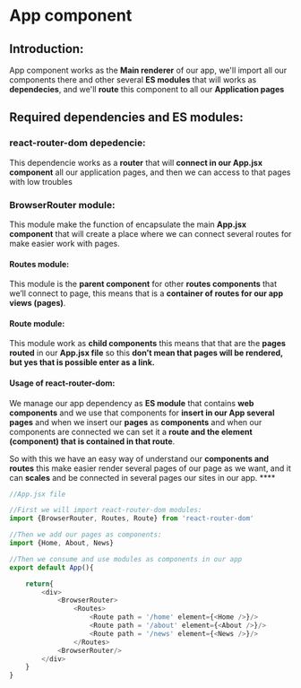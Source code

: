 # App component

## Introduction:

App component works as the <b>Main renderer</b> of our app, we'll import all our components there and other several <b>ES modules</b> that will works as <b>dependecies</b>, and we'll <b>route</b> this component to all our <b>Application pages</b>


## Required dependencies and ES modules:

### react-router-dom depedencie:
This dependencie works as a **router** that will **connect in our App.jsx component** all our application pages, and then we can access to that pages with low troubles

### BrowserRouter module:
This module make the function of encapsulate the main **App.jsx component** that will create a place where we can connect several routes for make easier work with pages.

#### Routes module:
This module is the **parent component** for other **routes components** that we’ll connect to page, this means that is a **container of routes for our app views (pages)**.

#### Route module:
This module work as **child components** this means that that are the **pages routed** in our **App.jsx file** so this **don’t mean that pages will be rendered, but yes that is possible enter as a link.**

#### Usage of react-router-dom:
We manage our app dependency as **ES module** that contains **web components** and we use that components for **insert in our App several pages** and when we insert our **pages** as **components** and when our components are connected we can set it a **route and the element (component) that is contained in that route**.

So with this we have an easy way of understand our **components and routes** this make easier render several pages of our page as we want, and it can **scales**  and be connected in several pages our sites in our app. ****

```javascript 
//App.jsx file

//First we will import react-router-dom modules:
import {BrowserRouter, Routes, Route} from 'react-router-dom'

//Then we add our pages as components:
import {Home, About, News}

//Then we consume and use modules as components in our app
export default App(){

	return{
		<div>
			<BrowserRouter>
				<Routes>
					<Route path = '/home' element={<Home />}/>
					<Route path = '/about' element={<About />}/>
					<Route path = '/news' element={<News />}/>
				</Routes>
			<BrowserRouter/>
		</div>
	}
}

```

#